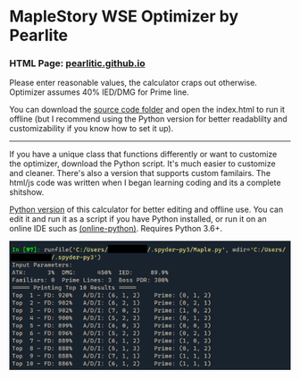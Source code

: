 # MapleStory WSE Optimizer by Pearlite
### HTML Page: [pearlitic.github.io](https://pearlitic.github.io/)

Please enter reasonable values, the calculator craps out otherwise. Optimizer assumes 40% IED/DMG for Prime line.

You can download the [source code folder](https://github.com/Pearlitic/pearlitic.github.io/archive/refs/heads/main.zip) and open the index.html to run it offline (but I recommend using the Python version for better readablilty and customizability if you know how to set it up).

---

If you have a unique class that functions differently or want to customize the optimizer, download the Python script. It's much easier to customize and cleaner. There's also a version that supports custom familairs. The html/js code was written when I began learning coding and its a complete shitshow.

[Python version](https://github.com/Pearlitic/pearlitic.github.io/tree/main/Python) of this calculator for better editing and offline use. You can edit it and run it as a script if you have Python installed, or run it on an online IDE such as [\(online-python\)](https://www.online-python.com/). Requires Python 3.6+. 

![Spyder](https://github.com/Pearlitic/pearlitic.github.io/blob/main/%25/Spyder.png)
